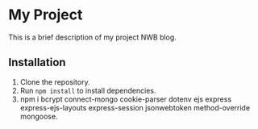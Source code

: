 # My Project

This is a brief description of my project NWB blog.

## Installation

1. Clone the repository.
2. Run `npm install` to install dependencies.
3. npm i bcrypt connect-mongo cookie-parser dotenv ejs express express-ejs-layouts express-session jsonwebtoken method-override mongoose.


